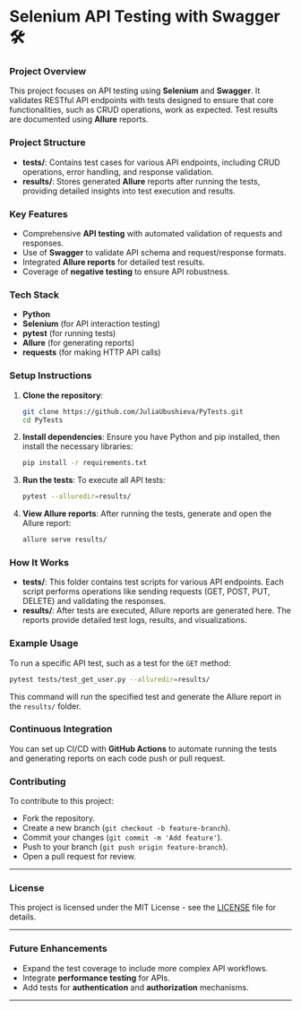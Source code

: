 # Selenium API Testing with Swagger 🛠️

### Project Overview
This project focuses on API testing using **Selenium** and **Swagger**. It validates RESTful API endpoints with tests designed to ensure that core functionalities, such as CRUD operations, work as expected. Test results are documented using **Allure** reports.

### Project Structure
- **tests/**: Contains test cases for various API endpoints, including CRUD operations, error handling, and response validation.
- **results/**: Stores generated **Allure** reports after running the tests, providing detailed insights into test execution and results.

### Key Features
- Comprehensive **API testing** with automated validation of requests and responses.
- Use of **Swagger** to validate API schema and request/response formats.
- Integrated **Allure reports** for detailed test results.
- Coverage of **negative testing** to ensure API robustness.

### Tech Stack
- **Python**
- **Selenium** (for API interaction testing)
- **pytest** (for running tests)
- **Allure** (for generating reports)
- **requests** (for making HTTP API calls)

### Setup Instructions

1. **Clone the repository**:
    ```bash
    git clone https://github.com/JuliaUbushieva/PyTests.git
    cd PyTests
    ```

2. **Install dependencies**:
    Ensure you have Python and pip installed, then install the necessary libraries:
    ```bash
    pip install -r requirements.txt
    ```

3. **Run the tests**:
    To execute all API tests:
    ```bash
    pytest --alluredir=results/
    ```

4. **View Allure reports**:
    After running the tests, generate and open the Allure report:
    ```bash
    allure serve results/
    ```

### How It Works
- **tests/**: This folder contains test scripts for various API endpoints. Each script performs operations like sending requests (GET, POST, PUT, DELETE) and validating the responses.
- **results/**: After tests are executed, Allure reports are generated here. The reports provide detailed test logs, results, and visualizations.

### Example Usage

To run a specific API test, such as a test for the `GET` method:
```bash
pytest tests/test_get_user.py --alluredir=results/
```
This command will run the specified test and generate the Allure report in the `results/` folder.

### Continuous Integration

You can set up CI/CD with **GitHub Actions** to automate running the tests and generating reports on each code push or pull request.

### Contributing

To contribute to this project:
- Fork the repository.
- Create a new branch (`git checkout -b feature-branch`).
- Commit your changes (`git commit -m 'Add feature'`).
- Push to your branch (`git push origin feature-branch`).
- Open a pull request for review.

---

### License
This project is licensed under the MIT License - see the [LICENSE](LICENSE) file for details.

---

### Future Enhancements
- Expand the test coverage to include more complex API workflows.
- Integrate **performance testing** for APIs.
- Add tests for **authentication** and **authorization** mechanisms.

---
